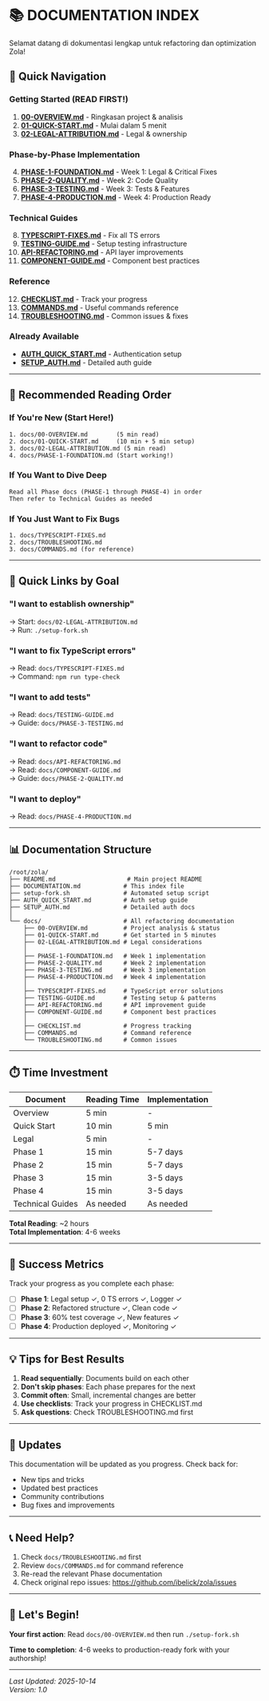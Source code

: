 # 📚 DOCUMENTATION INDEX

Selamat datang di dokumentasi lengkap untuk refactoring dan optimization Zola!

## 🚀 Quick Navigation

### Getting Started (READ FIRST!)
1. **[00-OVERVIEW.md](docs/00-OVERVIEW.md)** - Ringkasan project & analisis
2. **[01-QUICK-START.md](docs/01-QUICK-START.md)** - Mulai dalam 5 menit
3. **[02-LEGAL-ATTRIBUTION.md](docs/02-LEGAL-ATTRIBUTION.md)** - Legal & ownership

### Phase-by-Phase Implementation
4. **[PHASE-1-FOUNDATION.md](docs/PHASE-1-FOUNDATION.md)** - Week 1: Legal & Critical Fixes
5. **[PHASE-2-QUALITY.md](docs/PHASE-2-QUALITY.md)** - Week 2: Code Quality
6. **[PHASE-3-TESTING.md](docs/PHASE-3-TESTING.md)** - Week 3: Tests & Features
7. **[PHASE-4-PRODUCTION.md](docs/PHASE-4-PRODUCTION.md)** - Week 4: Production Ready

### Technical Guides
8. **[TYPESCRIPT-FIXES.md](docs/TYPESCRIPT-FIXES.md)** - Fix all TS errors
9. **[TESTING-GUIDE.md](docs/TESTING-GUIDE.md)** - Setup testing infrastructure
10. **[API-REFACTORING.md](docs/API-REFACTORING.md)** - API layer improvements
11. **[COMPONENT-GUIDE.md](docs/COMPONENT-GUIDE.md)** - Component best practices

### Reference
12. **[CHECKLIST.md](docs/CHECKLIST.md)** - Track your progress
13. **[COMMANDS.md](docs/COMMANDS.md)** - Useful commands reference
14. **[TROUBLESHOOTING.md](docs/TROUBLESHOOTING.md)** - Common issues & fixes

### Already Available
- **[AUTH_QUICK_START.md](AUTH_QUICK_START.md)** - Authentication setup
- **[SETUP_AUTH.md](SETUP_AUTH.md)** - Detailed auth guide

---

## 📖 Recommended Reading Order

### If You're New (Start Here!)
```
1. docs/00-OVERVIEW.md        (5 min read)
2. docs/01-QUICK-START.md     (10 min + 5 min setup)
3. docs/02-LEGAL-ATTRIBUTION.md (5 min read)
4. docs/PHASE-1-FOUNDATION.md (Start working!)
```

### If You Want to Dive Deep
```
Read all Phase docs (PHASE-1 through PHASE-4) in order
Then refer to Technical Guides as needed
```

### If You Just Want to Fix Bugs
```
1. docs/TYPESCRIPT-FIXES.md
2. docs/TROUBLESHOOTING.md
3. docs/COMMANDS.md (for reference)
```

---

## 🎯 Quick Links by Goal

### "I want to establish ownership"
→ Start: `docs/02-LEGAL-ATTRIBUTION.md`  
→ Run: `./setup-fork.sh`

### "I want to fix TypeScript errors"
→ Read: `docs/TYPESCRIPT-FIXES.md`  
→ Command: `npm run type-check`

### "I want to add tests"
→ Read: `docs/TESTING-GUIDE.md`  
→ Guide: `docs/PHASE-3-TESTING.md`

### "I want to refactor code"
→ Read: `docs/API-REFACTORING.md`  
→ Read: `docs/COMPONENT-GUIDE.md`  
→ Guide: `docs/PHASE-2-QUALITY.md`

### "I want to deploy"
→ Read: `docs/PHASE-4-PRODUCTION.md`

---

## 📊 Documentation Structure

```
/root/zola/
├── README.md                    # Main project README
├── DOCUMENTATION.md            # This index file
├── setup-fork.sh               # Automated setup script
├── AUTH_QUICK_START.md         # Auth setup guide
├── SETUP_AUTH.md               # Detailed auth docs
│
└── docs/                       # All refactoring documentation
    ├── 00-OVERVIEW.md          # Project analysis & status
    ├── 01-QUICK-START.md       # Get started in 5 minutes
    ├── 02-LEGAL-ATTRIBUTION.md # Legal considerations
    │
    ├── PHASE-1-FOUNDATION.md   # Week 1 implementation
    ├── PHASE-2-QUALITY.md      # Week 2 implementation
    ├── PHASE-3-TESTING.md      # Week 3 implementation
    ├── PHASE-4-PRODUCTION.md   # Week 4 implementation
    │
    ├── TYPESCRIPT-FIXES.md     # TypeScript error solutions
    ├── TESTING-GUIDE.md        # Testing setup & patterns
    ├── API-REFACTORING.md      # API improvement guide
    ├── COMPONENT-GUIDE.md      # Component best practices
    │
    ├── CHECKLIST.md            # Progress tracking
    ├── COMMANDS.md             # Command reference
    └── TROUBLESHOOTING.md      # Common issues
```

---

## ⏱️ Time Investment

| Document | Reading Time | Implementation |
|----------|--------------|----------------|
| Overview | 5 min | - |
| Quick Start | 10 min | 5 min |
| Legal | 5 min | - |
| Phase 1 | 15 min | 5-7 days |
| Phase 2 | 15 min | 5-7 days |
| Phase 3 | 15 min | 3-5 days |
| Phase 4 | 15 min | 3-5 days |
| Technical Guides | As needed | As needed |

**Total Reading**: ~2 hours  
**Total Implementation**: 4-6 weeks

---

## 🎯 Success Metrics

Track your progress as you complete each phase:

- [ ] **Phase 1**: Legal setup ✓, 0 TS errors ✓, Logger ✓
- [ ] **Phase 2**: Refactored structure ✓, Clean code ✓
- [ ] **Phase 3**: 60% test coverage ✓, New features ✓
- [ ] **Phase 4**: Production deployed ✓, Monitoring ✓

---

## 💡 Tips for Best Results

1. **Read sequentially**: Documents build on each other
2. **Don't skip phases**: Each phase prepares for the next
3. **Commit often**: Small, incremental changes are better
4. **Use checklists**: Track your progress in CHECKLIST.md
5. **Ask questions**: Check TROUBLESHOOTING.md first

---

## 🔄 Updates

This documentation will be updated as you progress. Check back for:
- New tips and tricks
- Updated best practices
- Community contributions
- Bug fixes and improvements

---

## 📞 Need Help?

1. Check `docs/TROUBLESHOOTING.md` first
2. Review `docs/COMMANDS.md` for command reference
3. Re-read the relevant Phase documentation
4. Check original repo issues: https://github.com/ibelick/zola/issues

---

## 🎉 Let's Begin!

**Your first action**: Read `docs/00-OVERVIEW.md` then run `./setup-fork.sh`

**Time to completion**: 4-6 weeks to production-ready fork with your authorship!

---

*Last Updated: 2025-10-14*  
*Version: 1.0*
